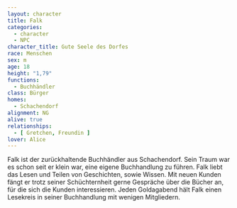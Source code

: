 ```yaml
---
layout: character
title: Falk
categories:
  - character
  - NPC
character_title: Gute Seele des Dorfes
race: Menschen
sex: m
age: 18
height: "1,79"
functions:
  - Buchhändler 
class: Bürger
homes:
  - Schachendorf
alignment: NG
alive: true
relationships:
  - [ Gretchen, Freundin ]
lover: Alice
---
```


Falk ist der zurückhaltende Buchhändler aus Schachendorf. Sein Traum war es schon seit er klein war, eine eigene
Buchhandlung zu führen. Falk liebt das Lesen und Teilen von Geschichten, sowie Wissen. Mit neuen Kunden fängt er trotz
seiner Schüchternheit gerne Gespräche über die Bücher an, für die sich die Kunden interessieren. Jeden Goldagabend hält
Falk einen Lesekreis in seiner Buchhandlung mit wenigen Mitgliedern.